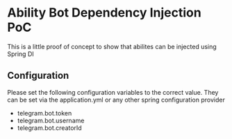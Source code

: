 # Ability Bot Dependency Injection PoC

This is a little proof of concept to show that abilites can be injected using Spring DI

## Configuration
Please set the following configuration variables to the correct value. They can be set via the application.yml or any 
other spring configuration provider

- telegram.bot.token
- telegram.bot.username
- telegram.bot.creatorId
